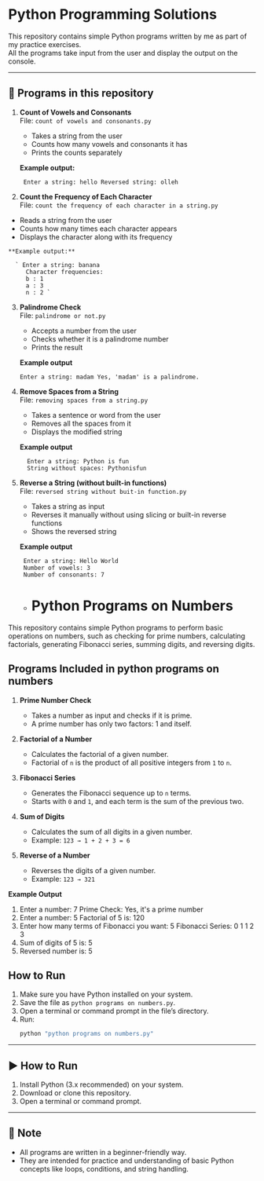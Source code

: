 # Python Programming Solutions

This repository contains simple Python programs written by me as part of my practice exercises.  
All the programs take input from the user and display the output on the console.

---

## 📂 Programs in this repository

1. **Count of Vowels and Consonants**  
   File: `count of vowels and consonants.py`  
   - Takes a string from the user  
   - Counts how many vowels and consonants it has  
   - Prints the counts separately

    **Example output:**

    `  Enter a string: hello
        Reversed string: olleh `
 
 2. **Count the Frequency of Each Character**  
   File: `count the frequency of each character in a string.py`  
   - Reads a string from the user  
   - Counts how many times each character appears  
   - Displays the character along with its frequency
   
    **Example output:**
    
      ` Enter a string: banana
         Character frequencies:
         b : 1
         a : 3
         n : 2 `
     


3. **Palindrome Check**  
   File: `palindrome or not.py`  
   - Accepts a number from the user  
   - Checks whether it is a palindrome number  
   - Prints the result

    **Example output**

    `Enter a string: madam
      Yes, 'madam' is a palindrome.`


5. **Remove Spaces from a String**  
   File: `removing spaces from a string.py`  
   - Takes a sentence or word from the user  
   - Removes all the spaces from it  
   - Displays the modified string

    **Example output** 

         Enter a string: Python is fun
         String without spaces: Pythonisfun
     

7. **Reverse a String (without built-in functions)**  
   File: `reversed string without buit-in function.py`  
   - Takes a string as input  
   - Reverses it manually without using slicing or built-in reverse functions  
   - Shows the reversed string
   
    **Example  output**
   
        Enter a string: Hello World
        Number of vowels: 3
        Number of consonants: 7

   - # Python Programs on Numbers

This repository contains simple Python programs to perform basic operations on numbers, such as checking for prime numbers, calculating factorials, generating Fibonacci series, summing digits, and reversing digits.

## Programs Included in python programs on numbers

1. **Prime Number Check**  
   - Takes a number as input and checks if it is prime.  
   - A prime number has only two factors: 1 and itself.

2. **Factorial of a Number**  
   - Calculates the factorial of a given number.  
   - Factorial of `n` is the product of all positive integers from `1` to `n`.

3. **Fibonacci Series**  
   - Generates the Fibonacci sequence up to `n` terms.  
   - Starts with `0` and `1`, and each term is the sum of the previous two.

4. **Sum of Digits**  
   - Calculates the sum of all digits in a given number.  
   - Example: `123 → 1 + 2 + 3 = 6`

5. **Reverse of a Number**  
   - Reverses the digits of a given number.  
   - Example: `123 → 321`


**Example Output**

1. Enter a number: 7
 Prime Check: Yes, it's a prime number
2. Enter a number: 5
 Factorial of 5 is: 120
3.  Enter how many terms of Fibonacci you want: 5
   Fibonacci Series:
    0 1 1 2 3
4. Sum of digits of 5 is: 5
5. Reversed number is: 5


## How to Run

1. Make sure you have Python installed on your system.  
2. Save the file as `python programs on numbers.py`.  
3. Open a terminal or command prompt in the file’s directory.  
4. Run:
   ```bash
   python "python programs on numbers.py"


---

## ▶ How to Run
1. Install Python (3.x recommended) on your system.
2. Download or clone this repository.
3. Open a terminal or command prompt.

---

## 📌 Note
- All programs are written in a beginner-friendly way.
- They are intended for practice and understanding of basic Python concepts like loops, conditions, and string handling.


